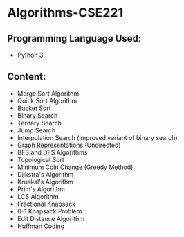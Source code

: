 # Algorithms-CSE221

## Programming Language Used:
 - Python 3

## Content:
- Merge Sort Algorithm
- Quick Sort Algorithm
- Bucket Sort
- Binary Search
- Ternary Search
- Jump Search
- Interpolation Search (improved variant of binary search)
- Graph Representations (Undirected)
- BFS and DFS Algorithms
- Topological Sort
- Minimum Coin Change (Greedy Method)
- Dijkstra's Algorithm
- Kruskal's Algorithm
- Prim's Algorithm
- LCS Algorithm
- Fractional Knapsack
- 0-1 Knapsack Problem
- Edit Distance Algorithm
- Huffman Coding
